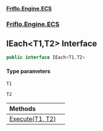 #### [Friflo.Engine.ECS](index.md 'index')
### [Friflo.Engine.ECS](Friflo.Engine.ECS.md 'Friflo.Engine.ECS')

## IEach<T1,T2> Interface

```csharp
public interface IEach<T1,T2>
```
#### Type parameters

<a name='Friflo.Engine.ECS.IEach_T1,T2_.T1'></a>

`T1`

<a name='Friflo.Engine.ECS.IEach_T1,T2_.T2'></a>

`T2`

| Methods | |
| :--- | :--- |
| [Execute(T1, T2)](IEach_T1,T2_.Execute(T1,T2).md 'Friflo.Engine.ECS.IEach<T1,T2>.Execute(T1, T2)') | |

